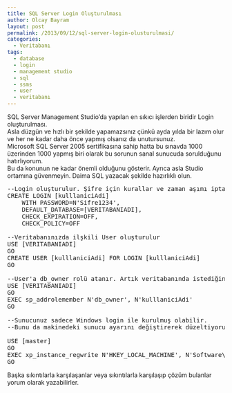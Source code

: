 ```yaml
---
title: SQL Server Login Oluşturulması
author: Olcay Bayram
layout: post
permalink: /2013/09/12/sql-server-login-olusturulmasi/
categories:
  - Veritabanı
tags:
  - database
  - login
  - management studio
  - sql
  - ssms
  - user
  - veritabanı
---
```

SQL Server Management Studio&#8217;da yapılan en sıkıcı işlerden biridir Login oluşturulması.  
Asla düzgün ve hızlı bir şekilde yapamazsınız çünkü ayda yılda bir lazım olur ve her ne kadar daha önce yapmış olsanız da unutursunuz.  
Microsoft SQL Server 2005 sertifikasına sahip hatta bu sınavda 1000 üzerinden 1000 yapmış biri olarak bu sorunun sanal sunucuda sorulduğunu hatırlıyorum.  
Bu da konunun ne kadar önemli olduğunu gösterir. Ayrıca asla Studio ortamına güvenmeyin. Daima SQL yazacak şekilde hazırlıklı olun.

<pre class="brush: sql; title: ; notranslate" title="">--Login oluşturulur. Şifre için kurallar ve zaman aşımı iptal edilmiştir.
CREATE LOGIN [kulllaniciAdi] 
	WITH PASSWORD=N'Sifre1234', 
	DEFAULT_DATABASE=[VERITABANIADI], 
	CHECK_EXPIRATION=OFF,
	CHECK_POLICY=OFF
	
--Veritabanınızda ilşkili User oluşturulur
USE [VERITABANIADI]
GO
CREATE USER [kulllaniciAdi] FOR LOGIN [kulllaniciAdi]
GO

--User'a db_owner rolü atanır. Artık veritabanında istediğini yapma hakkı vardır.
USE [VERITABANIADI]
GO
EXEC sp_addrolemember N'db_owner', N'kulllaniciAdi'
GO

--Sunucunuz sadece Windows login ile kurulmuş olabilir.
--Bunu da makinedeki sunucu ayarını değiştirerek düzeltiyoruz.

USE [master]
GO
EXEC xp_instance_regwrite N'HKEY_LOCAL_MACHINE', N'Software\Microsoft\MSSQLServer\MSSQLServer', N'LoginMode', REG_DWORD, 2
GO
</pre>

Başka sıkıntılarla karşılaşanlar veya sıkıntılarla karşılaşıp çözüm bulanlar yorum olarak yazabilirler.